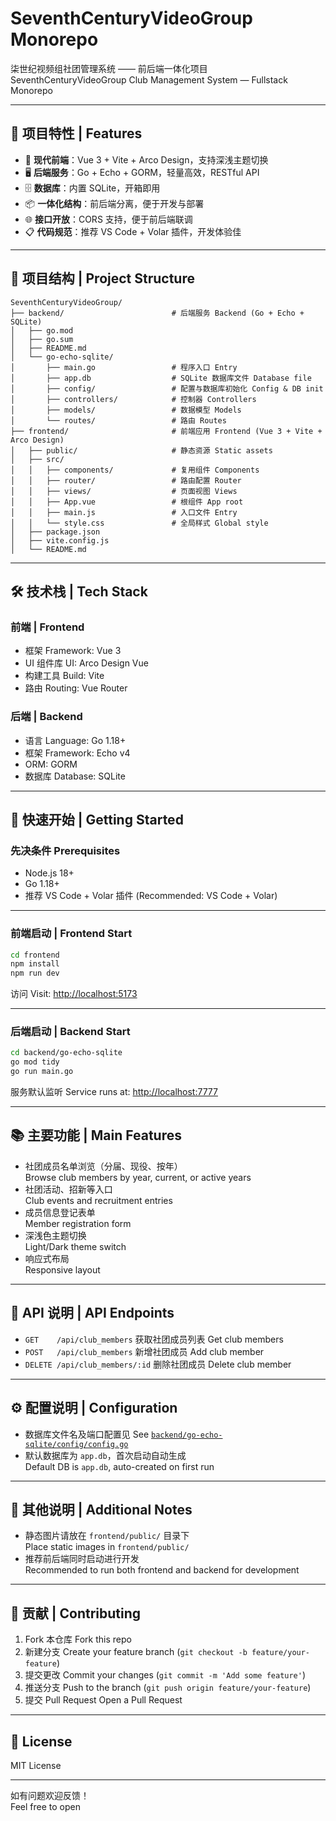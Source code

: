 # SeventhCenturyVideoGroup Monorepo

柒世纪视频组社团管理系统 —— 前后端一体化项目  
SeventhCenturyVideoGroup Club Management System — Fullstack Monorepo

---

## 🚀 项目特性 | Features

- 🎨 **现代前端**：Vue 3 + Vite + Arco Design，支持深浅主题切换
- 🖥️ **后端服务**：Go + Echo + GORM，轻量高效，RESTful API
- 🗄️ **数据库**：内置 SQLite，开箱即用
- 📦 **一体化结构**：前后端分离，便于开发与部署
- 🌐 **接口开放**：CORS 支持，便于前后端联调
- 📋 **代码规范**：推荐 VS Code + Volar 插件，开发体验佳

---

## 📁 项目结构 | Project Structure

```
SeventhCenturyVideoGroup/
├── backend/                        # 后端服务 Backend (Go + Echo + SQLite)
│   ├── go.mod
│   ├── go.sum
│   ├── README.md
│   └── go-echo-sqlite/
│       ├── main.go                 # 程序入口 Entry
│       ├── app.db                  # SQLite 数据库文件 Database file
│       ├── config/                 # 配置与数据库初始化 Config & DB init
│       ├── controllers/            # 控制器 Controllers
│       ├── models/                 # 数据模型 Models
│       └── routes/                 # 路由 Routes
├── frontend/                       # 前端应用 Frontend (Vue 3 + Vite + Arco Design)
│   ├── public/                     # 静态资源 Static assets
│   ├── src/
│   │   ├── components/             # 复用组件 Components
│   │   ├── router/                 # 路由配置 Router
│   │   ├── views/                  # 页面视图 Views
│   │   ├── App.vue                 # 根组件 App root
│   │   ├── main.js                 # 入口文件 Entry
│   │   └── style.css               # 全局样式 Global style
│   ├── package.json
│   ├── vite.config.js
│   └── README.md
```

---

## 🛠️ 技术栈 | Tech Stack

### 前端 | Frontend

- 框架 Framework: Vue 3
- UI 组件库 UI: Arco Design Vue
- 构建工具 Build: Vite
- 路由 Routing: Vue Router

### 后端 | Backend

- 语言 Language: Go 1.18+
- 框架 Framework: Echo v4
- ORM: GORM
- 数据库 Database: SQLite

---

## 🚀 快速开始 | Getting Started

### 先决条件 Prerequisites

- Node.js 18+
- Go 1.18+
- 推荐 VS Code + Volar 插件 (Recommended: VS Code + Volar)

---

### 前端启动 | Frontend Start

```bash
cd frontend
npm install
npm run dev
```
访问 Visit: [http://localhost:5173](http://localhost:5173)

---

### 后端启动 | Backend Start

```bash
cd backend/go-echo-sqlite
go mod tidy
go run main.go
```
服务默认监听 Service runs at: [http://localhost:7777](http://localhost:7777)

---

## 📚 主要功能 | Main Features

- 社团成员名单浏览（分届、现役、按年）  
  Browse club members by year, current, or active years
- 社团活动、招新等入口  
  Club events and recruitment entries
- 成员信息登记表单  
  Member registration form
- 深浅色主题切换  
  Light/Dark theme switch
- 响应式布局  
  Responsive layout

---

## 🔗 API 说明 | API Endpoints

- `GET    /api/club_members`   获取社团成员列表 Get club members
- `POST   /api/club_members`   新增社团成员 Add club member
- `DELETE /api/club_members/:id` 删除社团成员 Delete club member

---

## ⚙️ 配置说明 | Configuration

- 数据库文件名及端口配置见 See [`backend/go-echo-sqlite/config/config.go`](backend/go-echo-sqlite/config/config.go)
- 默认数据库为 `app.db`，首次启动自动生成  
  Default DB is `app.db`, auto-created on first run

---

## 📝 其他说明 | Additional Notes

- 静态图片请放在 `frontend/public/` 目录下  
  Place static images in `frontend/public/`
- 推荐前后端同时启动进行开发  
  Recommended to run both frontend and backend for development

---

## 🤝 贡献 | Contributing

1. Fork 本仓库 Fork this repo
2. 新建分支 Create your feature branch (`git checkout -b feature/your-feature`)
3. 提交更改 Commit your changes (`git commit -m 'Add some feature'`)
4. 推送分支 Push to the branch (`git push origin feature/your-feature`)
5. 提交 Pull Request Open a Pull Request

---

## 📄 License

MIT License

---

如有问题欢迎反馈！  
Feel free to open